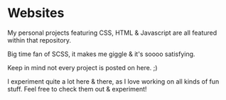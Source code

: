 # Websites
My personal projects featuring CSS, HTML &amp; Javascript are all featured within that repository.

Big time fan of SCSS, it makes me giggle & it's soooo satisfying.

Keep in mind not every project is posted on here. ;)

I experiment quite a lot here & there, as I love working on all kinds of fun stuff.
Feel free to check them out & experiment!


